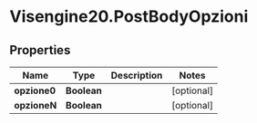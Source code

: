 # Visengine20.PostBodyOpzioni

## Properties
Name | Type | Description | Notes
------------ | ------------- | ------------- | -------------
**opzione0** | **Boolean** |  | [optional] 
**opzioneN** | **Boolean** |  | [optional] 
